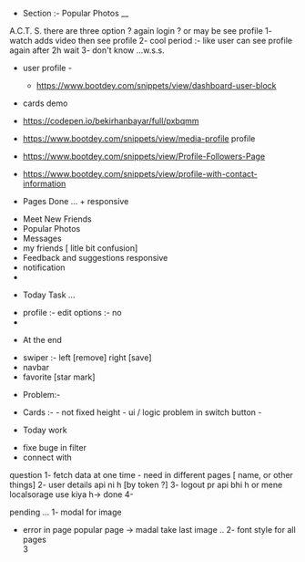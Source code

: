 - Section :- Popular Photos \_\_

A.C.T. S.
there are three option ? again login ? or may be see profile
1- watch adds video then see profile
2- cool period :- like user can see profile again after 2h wait
3- don't know ...w.s.s.


 - user profile -
   * https://www.bootdey.com/snippets/view/dashboard-user-block

- cards demo

* https://codepen.io/bekirhanbayar/full/pxbqmm
* https://www.bootdey.com/snippets/view/media-profile profile
* https://www.bootdey.com/snippets/view/Profile-Followers-Page
* https://www.bootdey.com/snippets/view/profile-with-contact-information

 
 * Pages Done ...  +  responsive
  - Meet New Friends
  - Popular Photos
  - Messages
  - my friends [ litle bit confusion]
  - Feedback and suggestions responsive
  - notification 
  - 




  * Today Task ...
   - profile :- edit options  :- no 
   - 



  
 * At the end 
  - swiper :- left [remove]   right [save]
  - navbar 
  - favorite [star mark]



  * Problem:- 
   - Cards :- 
    - not fixed height
    - ui / logic problem in switch button 
    -

 * Today work 
  - fixe buge in filter 
  - connect with 



  <!-- https://mdbootstrap.com/docs/standard/navigation/navbar/ -->



  question 
  1- fetch data  at one time  - need in different pages [ name, or other things]
  2- user details api ni h  [by token ?]
  3- logout pr api bhi h or mene localsorage use kiya h-> done
  4- 




pending ...
1- modal for image    
 - error in page popular page -> madal take last image ..
2- font style for all pages  
3